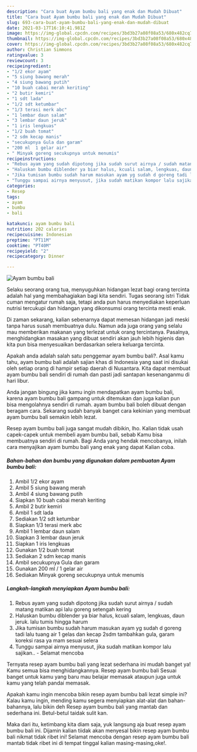 ```yaml
---
description: "Cara buat Ayam bumbu bali yang enak dan Mudah Dibuat"
title: "Cara buat Ayam bumbu bali yang enak dan Mudah Dibuat"
slug: 693-cara-buat-ayam-bumbu-bali-yang-enak-dan-mudah-dibuat
date: 2021-03-17T16:10:41.981Z
image: https://img-global.cpcdn.com/recipes/3bd3b27a08f08a53/680x482cq70/ayam-bumbu-bali-foto-resep-utama.jpg
thumbnail: https://img-global.cpcdn.com/recipes/3bd3b27a08f08a53/680x482cq70/ayam-bumbu-bali-foto-resep-utama.jpg
cover: https://img-global.cpcdn.com/recipes/3bd3b27a08f08a53/680x482cq70/ayam-bumbu-bali-foto-resep-utama.jpg
author: Christian Simmons
ratingvalue: 3
reviewcount: 3
recipeingredient:
- "1/2 ekor ayam"
- "5 siung bawang merah"
- "4 siung bawang putih"
- "10 buah cabai merah keriting"
- "2 butir kemiri"
- "1 sdt lada"
- "1/2 sdt ketumbar"
- "1/3 terasi merk abc"
- "1 lembar daun salam"
- "3 lembar daun jeruk"
- "1 iris lengkuas"
- "1/2 buah tomat"
- "2 sdm kecap manis"
- "secukupnya Gula dan garam"
- "200 ml  1 gelar air"
- " Minyak goreng secukupnya untuk menumis"
recipeinstructions:
- "Rebus ayam yang sudah dipotong jika sudah surut airnya / sudah matang matikan api lalu goreng setengah kering"
- "Haluskan bumbu diblender ya biar halus, kcuali salam, lengkuas, daun jeruk. lalu tumis hingga harum"
- "Jika tumisan bumbu sudah harum masukan ayam yg sudah d goreng tadi lalu tuang air 1 gelas dan kecap 2sdm tambahkan gula, garam koreksi rasa ya mam sesuai selera"
- "Tunggu sampai airnya menyusut, jika sudah matikan kompor lalu sajikan.. Selamat mencoba"
categories:
- Resep
tags:
- ayam
- bumbu
- bali

katakunci: ayam bumbu bali 
nutrition: 202 calories
recipecuisine: Indonesian
preptime: "PT11M"
cooktime: "PT40M"
recipeyield: "2"
recipecategory: Dinner

---
```



![Ayam bumbu bali](https://img-global.cpcdn.com/recipes/3bd3b27a08f08a53/680x482cq70/ayam-bumbu-bali-foto-resep-utama.jpg)

Selaku seorang orang tua, menyuguhkan hidangan lezat bagi orang tercinta adalah hal yang membahagiakan bagi kita sendiri. Tugas seorang istri Tidak cuman mengatur rumah saja, tetapi anda pun harus menyediakan keperluan nutrisi tercukupi dan hidangan yang dikonsumsi orang tercinta mesti enak.

Di zaman  sekarang, kalian sebenarnya dapat memesan hidangan jadi meski tanpa harus susah membuatnya dulu. Namun ada juga orang yang selalu mau memberikan makanan yang terlezat untuk orang tercintanya. Pasalnya, menghidangkan masakan yang dibuat sendiri akan jauh lebih higienis dan kita pun bisa menyesuaikan berdasarkan selera keluarga tercinta. 



Apakah anda adalah salah satu penggemar ayam bumbu bali?. Asal kamu tahu, ayam bumbu bali adalah sajian khas di Indonesia yang saat ini disukai oleh setiap orang di hampir setiap daerah di Nusantara. Kita dapat membuat ayam bumbu bali sendiri di rumah dan pasti jadi santapan kesenanganmu di hari libur.

Anda jangan bingung jika kamu ingin mendapatkan ayam bumbu bali, karena ayam bumbu bali gampang untuk ditemukan dan juga kalian pun bisa mengolahnya sendiri di rumah. ayam bumbu bali boleh dibuat dengan beragam cara. Sekarang sudah banyak banget cara kekinian yang membuat ayam bumbu bali semakin lebih lezat.

Resep ayam bumbu bali juga sangat mudah dibikin, lho. Kalian tidak usah capek-capek untuk membeli ayam bumbu bali, sebab Kamu bisa membuatnya sendiri di rumah. Bagi Anda yang hendak mencobanya, inilah cara menyajikan ayam bumbu bali yang enak yang dapat Kalian coba.

<!--inarticleads1-->

##### Bahan-bahan dan bumbu yang digunakan dalam pembuatan Ayam bumbu bali:

1. Ambil 1/2 ekor ayam
1. Ambil 5 siung bawang merah
1. Ambil 4 siung bawang putih
1. Siapkan 10 buah cabai merah keriting
1. Ambil 2 butir kemiri
1. Ambil 1 sdt lada
1. Sediakan 1/2 sdt ketumbar
1. Siapkan 1/3 terasi merk abc
1. Ambil 1 lembar daun salam
1. Siapkan 3 lembar daun jeruk
1. Siapkan 1 iris lengkuas
1. Gunakan 1/2 buah tomat
1. Sediakan 2 sdm kecap manis
1. Ambil secukupnya Gula dan garam
1. Gunakan 200 ml / 1 gelar air
1. Sediakan  Minyak goreng secukupnya untuk menumis




<!--inarticleads2-->

##### Langkah-langkah menyiapkan Ayam bumbu bali:

1. Rebus ayam yang sudah dipotong jika sudah surut airnya / sudah matang matikan api lalu goreng setengah kering
1. Haluskan bumbu diblender ya biar halus, kcuali salam, lengkuas, daun jeruk. lalu tumis hingga harum
1. Jika tumisan bumbu sudah harum masukan ayam yg sudah d goreng tadi lalu tuang air 1 gelas dan kecap 2sdm tambahkan gula, garam koreksi rasa ya mam sesuai selera
1. Tunggu sampai airnya menyusut, jika sudah matikan kompor lalu sajikan.. - Selamat mencoba




Ternyata resep ayam bumbu bali yang lezat sederhana ini mudah banget ya! Kamu semua bisa menghidangkannya. Resep ayam bumbu bali Sesuai banget untuk kamu yang baru mau belajar memasak ataupun juga untuk kamu yang telah pandai memasak.

Apakah kamu ingin mencoba bikin resep ayam bumbu bali lezat simple ini? Kalau kamu ingin, mending kamu segera menyiapkan alat-alat dan bahan-bahannya, lalu bikin deh Resep ayam bumbu bali yang mantab dan sederhana ini. Betul-betul taidak sulit kan. 

Maka dari itu, ketimbang kita diam saja, yuk langsung aja buat resep ayam bumbu bali ini. Dijamin kalian tiidak akan menyesal bikin resep ayam bumbu bali nikmat tidak ribet ini! Selamat mencoba dengan resep ayam bumbu bali mantab tidak ribet ini di tempat tinggal kalian masing-masing,oke!.

